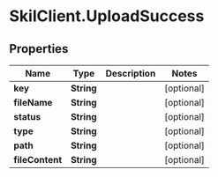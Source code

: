 # SkilClient.UploadSuccess

## Properties
Name | Type | Description | Notes
------------ | ------------- | ------------- | -------------
**key** | **String** |  | [optional] 
**fileName** | **String** |  | [optional] 
**status** | **String** |  | [optional] 
**type** | **String** |  | [optional] 
**path** | **String** |  | [optional] 
**fileContent** | **String** |  | [optional] 



